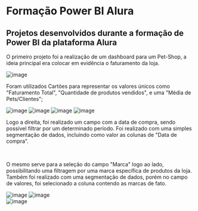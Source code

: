 # Formação Power BI Alura
<h2>Projetos desenvolvidos durante a formação de Power BI da plataforma Alura </h2>


<p>
O primeiro projeto foi a realização de um dashboard para um Pet-Shop, a ideia principal era colocar em evidência o faturamento da loja.
</p>

![image](https://user-images.githubusercontent.com/128874237/228070868-12773585-65dc-4784-93c0-134483388827.png)
<br>

<p> Foram utilizados Cartões para representar os valores únicos como "Faturamento Total", "Quantidade de produtos vendidos", e uma "Média de Pets/Clientes"; </p>

![image](https://user-images.githubusercontent.com/128874237/228075331-22565eb1-a7eb-4d4e-be71-15c6715480c0.png)
![image](https://user-images.githubusercontent.com/128874237/228075471-5f527659-972a-4887-b47d-7482710e7bd2.png)
![image](https://user-images.githubusercontent.com/128874237/228075603-5ff25c5d-832d-446d-a513-17fcbd47ea45.png)
![image](https://user-images.githubusercontent.com/128874237/228072972-8a8cea4a-29a0-4fa4-bdb9-78581ef3e28e.png)
<br>

<p> Logo a direita, foi realizado um campo com a data de compra, sendo possível filtrar por um determinado período. Foi realizado com uma simples segmentação de dados, incluindo como valor as colunas de "Data de compra". </p> 

<br>

<p> O mesmo serve para a seleção do campo "Marca" logo ao lado, possibilitando uma filtragem por uma marca específica de produtos da loja. Também foi realizado com uma segmentação de dados, porém no campo de valores, foi selecionado a coluna contendo as marcas de fato.

![image](https://user-images.githubusercontent.com/128874237/228074920-a85d9440-6aa9-4855-847b-e98dcc51b9ba.png)
![image](https://user-images.githubusercontent.com/128874237/228074796-75261d2a-8bb9-44fb-a157-2e8aa18e2466.png)
<br>
![image](https://user-images.githubusercontent.com/128874237/228075083-96d225f3-09b7-4315-900c-742c4332409c.png)




<br>


